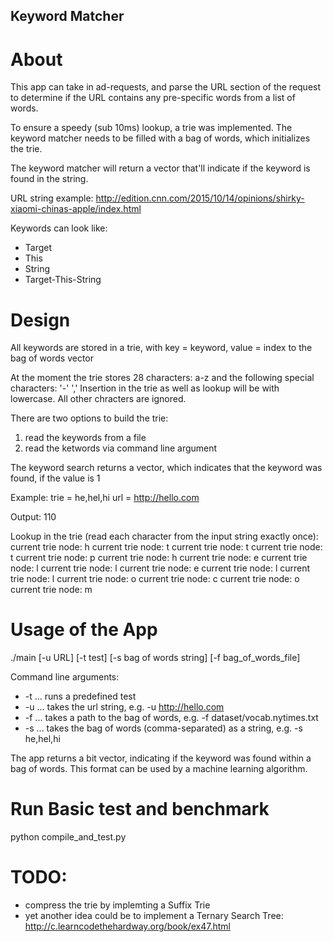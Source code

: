 ## Keyword Matcher

# About
This app can take in ad-requests, and parse the URL section of the request to 
determine if the URL contains any pre-specific words from a list of words.

To ensure a speedy (sub 10ms) lookup, a trie was implemented.
The keyword matcher needs to be filled with a bag of words, which initializes the trie.

The keyword matcher will return a vector that'll indicate if the keyword is found in the string.

URL string example:
http://edition.cnn.com/2015/10/14/opinions/shirky-xiaomi-chinas-apple/index.html

Keywords can look like:
* Target
* This
* String
* Target-This-String

# Design
All keywords are stored in a trie, with key = keyword, value = index to the bag of words vector

At the moment the trie stores 28 characters: a-z and the following special characters: '-' ','
Insertion in the trie as well as lookup will be with lowercase. All other chracters are ignored.

There are two options to build the trie:
1. read the keywords from a file
2. read the ketwords via command line argument

The keyword search returns a vector, which indicates that the keyword was found, if the value is 1

Example:
trie = he,hel,hi
url = http://hello.com

Output:
110

Lookup in the trie (read each character from the input string exactly once):
current trie node: h
current trie node: t
current trie node: t
current trie node: t
current trie node: p
current trie node: h
current trie node: e
current trie node: l
current trie node: l
current trie node: e
current trie node: l
current trie node: l
current trie node: o
current trie node: c
current trie node: o
current trie node: m

# Usage of the App
./main [-u URL] [-t test] [-s bag of words string] [-f bag_of_words_file]

Command line arguments:
  * -t ... runs a predefined test
  * -u ... takes the url string, e.g. -u http://hello.com
  * -f ... takes a path to the bag of words, e.g. -f dataset/vocab.nytimes.txt
  * -s ... takes the bag of words (comma-separated) as a string, e.g. -s he,hel,hi

The app returns a bit vector, indicating if the keyword was found within a bag of words. This format can
be used by a machine learning algorithm.

# Run Basic test and benchmark
python compile_and_test.py

# TODO:
  * compress the trie by implemting a Suffix Trie
  * yet another idea could be to implement a Ternary Search Tree: http://c.learncodethehardway.org/book/ex47.html